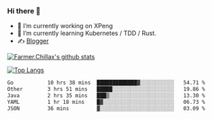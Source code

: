 ### Hi there 👋

- 🔭 I’m currently working on XPeng
- 🌱 I’m currently learning Kubernetes / TDD / Rust.
- ✍️ [Blogger](https://blog.farmer233.top)
<!-- - 🤔 [My Gitee](https://gitee.com/Farmer-chong) -->


[![Farmer.Chillax's github stats](https://github-readme-stats.vercel.app/api?username=FarmerChillax)](https://github.com/anuraghazra/github-readme-stats)

[![Top Langs](https://github-readme-stats.vercel.app/api/top-langs/?username=FarmerChillax&layout=compact&hide=html,css,javascript)](https://github.com/anuraghazra/github-readme-stats)


<a href="https://wakatime.com/@Farmer"> </a>
          <!--START_SECTION:waka-->

```txt
Go           10 hrs 38 mins  █████████████▓░░░░░░░░░░░   54.71 %
Other        3 hrs 51 mins   █████░░░░░░░░░░░░░░░░░░░░   19.86 %
Java         2 hrs 35 mins   ███▒░░░░░░░░░░░░░░░░░░░░░   13.30 %
YAML         1 hr 18 mins    █▓░░░░░░░░░░░░░░░░░░░░░░░   06.73 %
JSON         36 mins         ▓░░░░░░░░░░░░░░░░░░░░░░░░   03.09 %
```

<!--END_SECTION:waka-->



<!--
**Farmer-chong/Farmer-chong** is a ✨ _special_ ✨ repository because its `README.md` (this file) appears on your GitHub profile.

Here are some ideas to get you started:

- 🔭 I’m currently working on ...
- 🌱 I’m currently learning ...
- 👯 I’m looking to collaborate on ...
- 🤔 I’m looking for help with ...
- 💬 Ask me about ...
- 📫 How to reach me: ...
- 😄 Pronouns: ...
- ⚡ Fun fact: ...
-->
